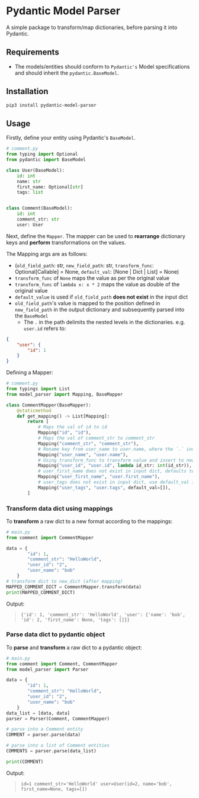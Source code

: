 # Pydantic Model Parser

A simple package to transform/map dictionaries, before parsing it into Pydantic.

## Requirements

- The models/entities should conform to `Pydantic's` Model specifications and should inherit the `pydantic.BaseModel`.

## Installation

```bash
pip3 install pydantic-model-parser
```

## Usage

Firstly, define your entity using Pydantic's `BaseModel`.

```python
# comment.py
from typing import Optional
from pydantic import BaseModel

class User(BaseModel):
    id: int
    name: str
    first_name: Optional[str]
    tags: list


class Comment(BaseModel):
    id: int
    comment_str: str
    user: User
```

Next, define the `Mapper`. The mapper can be used to **rearrange** dictionary keys and **perform** transformations on the values.

The Mapping args are as follows:

- (`old_field_path`: str, `new_field_path`: str, `transform_func`: Optional[Callable] = None, `default_val`: [None | Dict | List] = None)
- `transform_func` of `None` maps the value as per the original value
- `transform_func` of `lambda x: x * 2` maps the value as double of the original value
- `default_value` is used if `old_field_path` **does not exist** in the input dict
- `old_field_path`'s value is mapped to the position defined in `new_field_path` in the output dictionary and subsequently parsed into the `BaseModel`
  - The `.` in the path delimits the nested levels in the dictionaries. e.g. `user.id` refers to:

```json
{
    "user": {
        "id": 1
    }
}
```

Defining a Mapper:

```python
# comment.py
from typings import List
from model_parser import Mapping, BaseMapper

class CommentMapper(BaseMapper):
    @staticmethod
    def get_mapping() -> List[Mapping]:
        return [
            # Maps the val of id to id
            Mapping("id", "id"),
            # Maps the val of comment_str to comment_str
            Mapping("comment_str", "comment_str"),
            # Rename key from user_name to user.name, where the `.` indicates a level of nesting
            Mapping("user_name", "user.name"),
            # Using transform_func to transform value and insert to new dict
            Mapping("user_id", "user.id", lambda id_str: int(id_str)),
            # user_first_name does not exist in input dict, defaults to None in new dict
            Mapping("user_first_name", "user.first_name"),
            # user_tags does not exist in input dict, use default_val instead in new dict
            Mapping("user_tags", "user.tags", default_val=[]),
        ]
```
### Transform data dict using mappings
To **transform** a raw dict to a new format according to the mappings:

```python
# main.py
from comment import CommentMapper

data = {
        "id": 1,
        "comment_str": "HelloWorld",
        "user_id": "2",
        "user_name": "bob"
    }
# transform dict to new_dict (after mapping)
MAPPED_COMMENT_DICT = CommentMapper.transform(data)
print(MAPPED_COMMENT_DICT)
```

Output:
> `{'id': 1, 'comment_str': 'HelloWorld', 'user': {'name': 'bob', 'id': 2, 'first_name': None, 'tags': []}}`

### Parse data dict to pydantic object
To **parse** and **transform** a raw dict to a pydantic object:

```python
# main.py
from comment import Comment, CommentMapper
from model_parser import Parser

data = {
        "id": 1,
        "comment_str": "HelloWorld",
        "user_id": "2",
        "user_name": "bob"
    }
data_list = [data, data]
parser = Parser(Comment, CommentMapper)

# parse into a Comment entity
COMMENT = parser.parse(data)

# parse into a list of Comment entities
COMMENTS = parser.parse(data_list)

print(COMMENT)
```

Output:
> `id=1 comment_str='HelloWorld' user=User(id=2, name='bob', first_name=None, tags=[])`